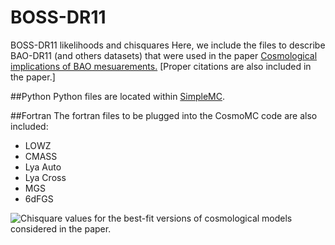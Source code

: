# BOSS-DR11
BOSS-DR11 likelihoods and chisquares
Here, we include 
the files to describe BAO-DR11 (and others datasets) that were used in the paper
[Cosmological implications of BAO mesuarements.](http://arxiv.org/abs/1411.1074)
[Proper citations are also included in the paper.]

##Python 
Python files
are located within [SimpleMC](https://github.com/ja-vazquez/SimpleMC).


##Fortran
The fortran files to be plugged into the CosmoMC code
are also included:

* LOWZ
* CMASS
* Lya Auto
* Lya Cross
* MGS
* 6dFGS 

![Chisquare values for the best-fit versions of 
cosmological models considered in the paper.](https://github.com/ja-vazquez/BOSS-DR11/blob/master/Chisq.jpg)
